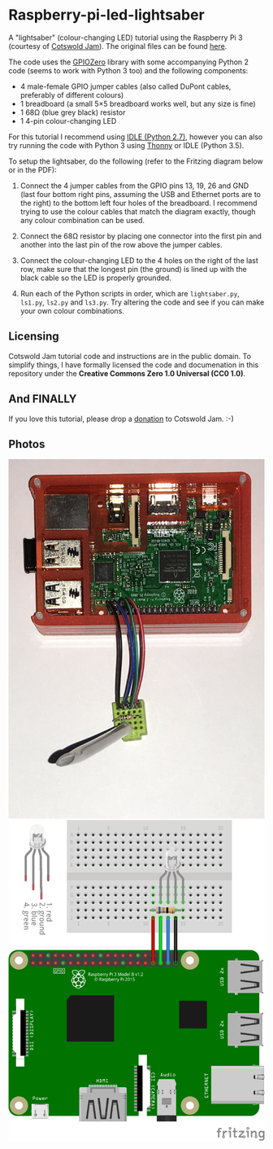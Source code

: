 # Raspberry-pi-led-lightsaber
A "lightsaber" (colour-changing LED) tutorial using the Raspberry Pi 3 (courtesy of [Cotswold Jam](http://www.cotswoldjam.org/)). The original files can be found [here](http://cotswoldjam.org/downloads/2018-09/).

The code uses the [GPIOZero](https://github.com/RPi-Distro/python-gpiozero/) library with some accompanying Python 2 code (seems to work with Python 3 too) and the following components:

* 4 male-female GPIO jumper cables (also called DuPont cables, preferably of different colours)
* 1 breadboard (a small 5×5 breadboard works well, but any size is fine)
* 1 68Ω (blue grey black) resistor
* 1 4-pin colour-changing LED

For this tutorial I recommend using [IDLE (Python 2.7)](https://www.python.org/downloads/), however you can also try running the code with Python 3 using [Thonny](http://thonny.org/) or IDLE (Python 3.5).

To setup the lightsaber, do the following (refer to the Fritzing diagram below or in the PDF):

1. Connect the 4 jumper cables from the GPIO pins 13, 19, 26 and GND (last four bottom right pins, assuming the USB and Ethernet ports are to the right) to the bottom left four holes of the breadboard. I recommend trying to use the colour cables that match the diagram exactly, though any colour combination can be used.

2. Connect the 68Ω resistor by placing one connector into the first pin and another into the last pin of the row above the jumper cables.

3. Connect the colour-changing LED to the 4 holes on the right of the last row, make sure that the longest pin (the ground) is lined up with the black cable so the LED is properly grounded.

4. Run each of the Python scripts in order, which are `lightsaber.py`, `ls1.py`, `ls2.py` and `ls3.py`. Try altering the code and see if you can make your own colour combinations.

## Licensing
Cotswold Jam tutorial code and instructions are in the public domain. To simplify things, I have formally licensed the code and documenation in this repository under the **Creative Commons Zero 1.0 Universal (CC0 1.0)**.

## And FINALLY
If you love this tutorial, please drop a [donation](PayPal.me/cotswoldjam) to Cotswold Jam. :-)

## Photos
![](IMG_2132.JPG "A demonstration using a small 5×5 breadboard")
![](FritzingDiagram.png "A Fritzing diagram of the components")
